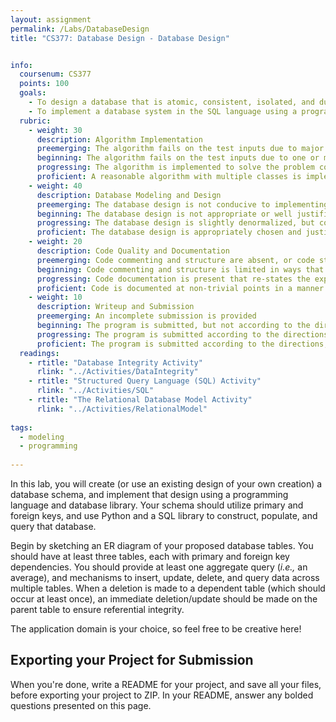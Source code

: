 ```yaml
---
layout: assignment
permalink: /Labs/DatabaseDesign
title: "CS377: Database Design - Database Design"


info:
  coursenum: CS377
  points: 100
  goals:
    - To design a database that is atomic, consistent, isolated, and durable (ACID)
    - To implement a database system in the SQL language using a programming language and SQL library
  rubric:
    - weight: 30
      description: Algorithm Implementation
      preemerging: The algorithm fails on the test inputs due to major issues, or the program fails to compile and/or run
      beginning: The algorithm fails on the test inputs due to one or more minor issues
      progressing: The algorithm is implemented to solve the problem correctly according to given test inputs, but includes only a single class, or would fail if executed in a general case due to a minor issue or omission in the algorithm design or implementation
      proficient: A reasonable algorithm with multiple classes is implemented to solve the problem which correctly solves the problem according to the given test inputs, and would be reasonably expected to solve the problem in the general case
    - weight: 40
      description: Database Modeling and Design
      preemerging: The database design is not conducive to implementing the system proposed or intended
      beginning: The database design is not appropriate or well justified to the application pursued, but a functional solution is provided
      progressing: The database design is slightly denormalized, but could be improved easily, or the document structure of a NoSQL approach is slightly disorganized in ways that can be easily improved.
      proficient: The database design is appropriately chosen and justified, with normalization and/or transactional models utilized to create a well-organized database system.
    - weight: 20
      description: Code Quality and Documentation
      preemerging: Code commenting and structure are absent, or code structure departs significantly from best practice, and/or the code departs significantly from the style guide
      beginning: Code commenting and structure is limited in ways that reduce the readability of the program, and/or there are minor departures from the style guide
      progressing: Code documentation is present that re-states the explicit code definitions, and/or code is written that mostly adheres to the style guide
      proficient: Code is documented at non-trivial points in a manner that enhances the readability of the program, and code is written according to the style guide
    - weight: 10
      description: Writeup and Submission
      preemerging: An incomplete submission is provided
      beginning: The program is submitted, but not according to the directions in one or more ways (for example, because it is lacking a readme writeup)
      progressing: The program is submitted according to the directions with a minor omission or correction needed
      proficient: The program is submitted according to the directions, including a readme writeup describing the solution
  readings:
    - rtitle: "Database Integrity Activity"
      rlink: "../Activities/DataIntegrity" 
    - rtitle: "Structured Query Language (SQL) Activity"
      rlink: "../Activities/SQL"    
    - rtitle: "The Relational Database Model Activity"
      rlink: "../Activities/RelationalModel"
      
tags:
  - modeling
  - programming
  
---
```


In this lab, you will create (or use an existing design of your own creation) a database schema, and implement that design using a programming language and database library.  Your schema should utilize primary and foreign keys, and use Python and a SQL library to construct, populate, and query that database.

Begin by sketching an ER diagram of your proposed database tables.  You should have at least three tables, each with primary and foreign key dependencies.  You should provide at least one aggregate query (*i.e.,* an average), and mechanisms to insert, update, delete, and query data across multiple tables.  When a deletion is made to a dependent table (which should occur at least once), an immediate deletion/update should be made on the parent table to ensure referential integrity.

The application domain is your choice, so feel free to be creative here!

## Exporting your Project for Submission

When you're done, write a README for your project, and save all your files, before exporting your project to ZIP.  In your README, answer any bolded questions presented on this page.  